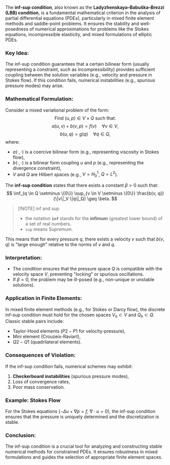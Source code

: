 The **inf-sup condition**, also known as the **Ladyzhenskaya–Babuška–Brezzi (LBB) condition**, is a fundamental mathematical criterion in the analysis of partial differential equations (PDEs), particularly in mixed finite element methods and saddle-point problems. It ensures the stability and well-posedness of numerical approximations for problems like the Stokes equations, incompressible elasticity, and mixed formulations of elliptic PDEs.

### **Key Idea:**
The inf-sup condition guarantees that a certain bilinear form (usually representing a constraint, such as incompressibility) provides sufficient coupling between the solution variables (e.g., velocity and pressure in Stokes flow). If this condition fails, numerical instabilities (e.g., spurious pressure modes) may arise.

### **Mathematical Formulation:**
Consider a mixed variational problem of the form:
$$
\text{Find } (u, p) \in V \times Q \text{ such that:}
$$
$$
a(u, v) + b(v, p) = f(v) \quad \forall v \in V,
$$
$$
b(u, q) = g(q) \quad \forall q \in Q,
$$
where:
- $a(\cdot, \cdot)$ is a coercive bilinear form (e.g., representing viscosity in Stokes flow),
- $b(\cdot, \cdot)$ is a bilinear form coupling $u$ and $p$ (e.g., representing the divergence constraint),
- $V$ and $Q$ are Hilbert spaces (e.g., $V = H^1_0$, $Q = L^2$).

The **inf-sup condition** states that there exists a constant $\beta > 0$ such that:
$$
\inf_{q \in Q \setminus \{0\}} \sup_{v \in V \setminus \{0\}} \frac{b(v, q)}{\|v\|_V \|q\|_Q} \geq \beta.
$$

> [!NOTE] inf and  sup 
> - the notation **`inf`** stands for the **infimum** (greatest lower bound) of a set of real numbers.
> - `sup` means Supremum. 

This means that for every pressure $q$, there exists a velocity $v$ such that $b(v, q)$ is "large enough" relative to the norms of $v$ and $q$.

### **Interpretation:**
- The condition ensures that the pressure space $Q$ is compatible with the velocity space $V$, preventing "locking" or spurious oscillations.
- If $\beta = 0$, the problem may be ill-posed (e.g., non-unique or unstable solutions).

### **Application in Finite Elements:**
In mixed finite element methods (e.g., for Stokes or Darcy flow), the discrete inf-sup condition must hold for the chosen spaces $V_h \subset V$ and $Q_h \subset Q$. Classic stable pairs include:
- Taylor-Hood elements ($P2-P1$ for velocity-pressure),
- Mini element (Crouzeix-Raviart),
- $Q2-Q1$ (quadrilateral elements).

### **Consequences of Violation:**
If the inf-sup condition fails, numerical schemes may exhibit:
1. **Checkerboard instabilities** (spurious pressure modes),
2. Loss of convergence rates,
3. Poor mass conservation.

### **Example: Stokes Flow**
For the Stokes equations ($-\Delta u + \nabla p = f$, $\nabla \cdot u = 0$), the inf-sup condition ensures that the pressure is uniquely determined and the discretization is stable.

### **Conclusion:**
The inf-sup condition is a crucial tool for analyzing and constructing stable numerical methods for constrained PDEs. It ensures robustness in mixed formulations and guides the selection of appropriate finite element spaces.